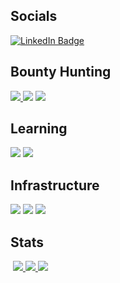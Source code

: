 <div id="profiles">
    <h2>Socials</h2>
    <a href="https://www.linkedin.com/in/timsalomonsson/">
        <img src="https://img.shields.io/badge/LinkedIn-blue?style=for-the-badge&logo=linkedin&logoColor=white" alt="LinkedIn Badge"/>
    </a>

</div>
<div id="secprofiles">
    <h2>Bounty Hunting</h2>
    <a href="">
      <img style="" src="https://img.shields.io/badge/-Open%20Bug%20Bounty-%23F67909?style=for-the-badge&logo=openbugbounty&logoColor=white">
    </a>
    <img src="https://img.shields.io/badge/-Bugcrowd-%23F26822?style=for-the-badge&logo=bugcrowd&logoColor=white">
    <img src="https://img.shields.io/badge/-HackerOne-%23494649?style=for-the-badge&logo=hackerone&logoColor=white">

</div>
<div id="playground">
    <h2>Learning</h2>
    <img src="https://img.shields.io/badge/-HackTheBox-%239FEF00?style=for-the-badge&logo=hackthebox&logoColor=white">
    <img src="https://img.shields.io/badge/-TryHackMe-%23212C42?style=for-the-badge&logo=tryhackme&logoColor=white">
</div>
<div id="infra">
    <h2>Infrastructure</h2>
    <img src="https://img.shields.io/badge/-OPNSense-%23D94F00?style=for-the-badge&logo=opnsense&logoColor=white">
    <img src="https://img.shields.io/badge/-Kali%20Linux-%23557C94?style=for-the-badge&logo=kalilinux&logoColor=white">
    <img src="https://img.shields.io/badge/-Elastic-%23005571?style=for-the-badge&logo=elastic&logoColor=white">
</div>
<div id="badges">
    <h2>Stats</h2>
    <img src="https://komarev.com/ghpvc/?username=tsalomon&style=for-the-badge&color=blue" alt=""/>
    <a href="">
    <img style="" src="https://img.shields.io/github/stars/tsalomon?style=for-the-badge&color=yellow">
    </a>
    <a href="">
    <img style="" src="https://img.shields.io/static/v1?label=OpenBugBounty&message=13&color=orange&style=for-the-badge">
    </a>
    <a href="">
    <img style="" src="https://img.shields.io/static/v1?label=Hall of Fame&message=3&color=gold&style=for-the-badge">
    </a>
</div>


<!--
**tsalomon/tsalomon** is a ✨ _special_ ✨ repository because its `README.md` (this file) appears on your GitHub profile.

Here are some ideas to get you started:

- 🔭 I’m currently working on ...
- 🌱 I’m currently learning ...
- 👯 I’m looking to collaborate on ...
- 🤔 I’m looking for help with ...
- 💬 Ask me about ...
- 📫 How to reach me: ...
- 😄 Pronouns: ...
- ⚡ Fun fact: ...
-->
